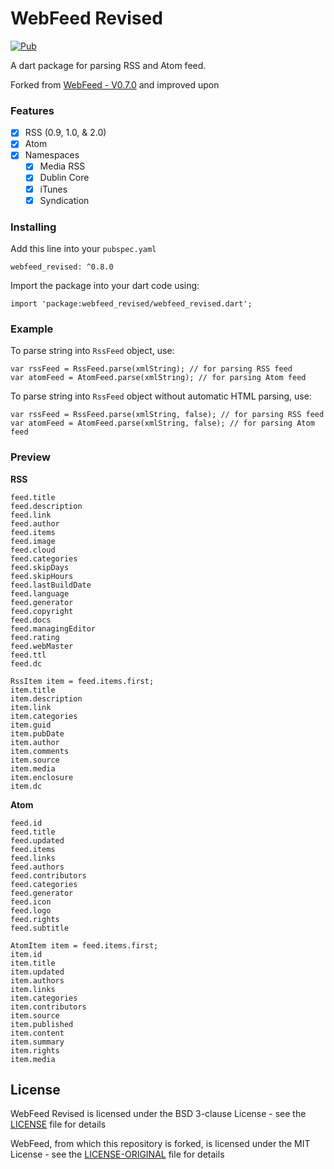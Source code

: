 # WebFeed Revised

[![Pub](https://img.shields.io/pub/v/webfeed_revised.svg)](https://pub.dev/packages/webfeed_revised)

A dart package for parsing RSS and Atom feed.

Forked from [WebFeed - V0.7.0](https://pub.dev/packages/webfeed) and improved upon

### Features

- [x] RSS (0.9, 1.0, & 2.0)
- [x] Atom
- [x] Namespaces
    - [x] Media RSS
    - [x] Dublin Core
    - [x] iTunes
    - [x] Syndication

### Installing

Add this line into your `pubspec.yaml`
```
webfeed_revised: ^0.8.0
```

Import the package into your dart code using:
```
import 'package:webfeed_revised/webfeed_revised.dart';
```

### Example

To parse string into `RssFeed` object, use:
```
var rssFeed = RssFeed.parse(xmlString); // for parsing RSS feed
var atomFeed = AtomFeed.parse(xmlString); // for parsing Atom feed
```

To parse string into `RssFeed` object without automatic HTML parsing, use:
```
var rssFeed = RssFeed.parse(xmlString, false); // for parsing RSS feed
var atomFeed = AtomFeed.parse(xmlString, false); // for parsing Atom feed
```

### Preview

**RSS**
```
feed.title
feed.description
feed.link
feed.author
feed.items
feed.image
feed.cloud
feed.categories
feed.skipDays
feed.skipHours
feed.lastBuildDate
feed.language
feed.generator
feed.copyright
feed.docs
feed.managingEditor
feed.rating
feed.webMaster
feed.ttl
feed.dc

RssItem item = feed.items.first;
item.title
item.description
item.link
item.categories
item.guid
item.pubDate
item.author
item.comments
item.source
item.media
item.enclosure
item.dc
```

**Atom**
```
feed.id
feed.title
feed.updated
feed.items
feed.links
feed.authors
feed.contributors
feed.categories
feed.generator
feed.icon
feed.logo
feed.rights
feed.subtitle

AtomItem item = feed.items.first;
item.id
item.title
item.updated
item.authors
item.links
item.categories
item.contributors
item.source
item.published
item.content
item.summary
item.rights
item.media
```

## License

WebFeed Revised is licensed under the BSD 3-clause License - see the [LICENSE](LICENSE) file for details

WebFeed, from which this repository is forked, is licensed under the MIT License - see the [LICENSE-ORIGINAL](LICENSE-ORIGINAL) file for details
